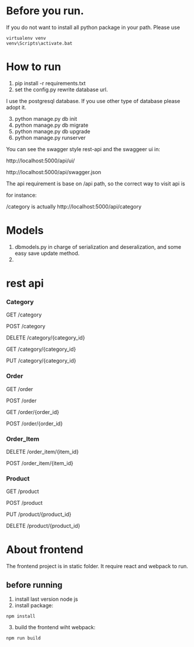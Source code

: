# Before you run.

If you do not want to install all python package in your path.
Please use 

```
virtualenv venv
venv\Scripts\activate.bat 
```

# How to run

1. pip install -r requirements.txt
2. set the config.py rewrite database url.

I use the postgresql database. If you use other type of database please adopt it.

3. python manage.py db init
4. python manage.py db migrate
5. python manage.py db upgrade
4. python manage.py runserver

You can see the swagger style rest-api and the swaggeer ui in:

http://localhost:5000/api/ui/

http://localhost:5000/api/swagger.json

The api requirement is base on /api path, so the correct way to visit api is

for instance:

/category is actually http://localhost:5000/api/category


# Models 

1. dbmodels.py in charge of serialization and deseralization, and some easy save update method.
2. 

# rest api

### Category

GET /category

POST /category

DELETE /category/{category_id}

GET /category/{category_id}

PUT /category/{category_id}


### Order 
GET /order

POST /order

GET /order/{order_id}

POST /order/{order_id}

### Order_Item 
DELETE /order_item/{item_id}

POST /order_item/{item_id}

### Product 

GET /product

POST /product

PUT /product/{product_id}

DELETE /product/{product_id}


# About frontend

The frontend project is in static folder.
It require react and webpack to run.

## before running

1. install last version node js
2. install package:
```
npm install
```
3. build the frontend wiht webpack:

```
npm run build
```
